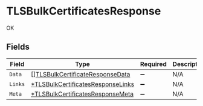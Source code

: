 # TLSBulkCertificatesResponse

OK


## Fields

| Field                                                                                        | Type                                                                                         | Required                                                                                     | Description                                                                                  |
| -------------------------------------------------------------------------------------------- | -------------------------------------------------------------------------------------------- | -------------------------------------------------------------------------------------------- | -------------------------------------------------------------------------------------------- |
| `Data`                                                                                       | [][TLSBulkCertificateResponseData](../../models/shared/tlsbulkcertificateresponsedata.md)    | :heavy_minus_sign:                                                                           | N/A                                                                                          |
| `Links`                                                                                      | [*TLSBulkCertificatesResponseLinks](../../models/shared/tlsbulkcertificatesresponselinks.md) | :heavy_minus_sign:                                                                           | N/A                                                                                          |
| `Meta`                                                                                       | [*TLSBulkCertificatesResponseMeta](../../models/shared/tlsbulkcertificatesresponsemeta.md)   | :heavy_minus_sign:                                                                           | N/A                                                                                          |